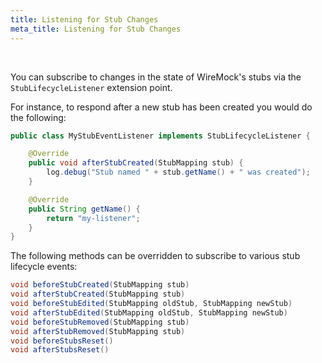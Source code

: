 ```yaml
---
title: Listening for Stub Changes
meta_title: Listening for Stub Changes
---
```


<br>

You can subscribe to changes in the state of WireMock's stubs via the `StubLifecycleListener` extension point.

For instance, to respond after a new stub has been created you would do the following:

```java
public class MyStubEventListener implements StubLifecycleListener {

    @Override
    public void afterStubCreated(StubMapping stub) {
        log.debug("Stub named " + stub.getName() + " was created");
    }

    @Override
    public String getName() {
        return "my-listener";
    }
}
```

The following methods can be overridden to subscribe to various stub lifecycle events:

```java
void beforeStubCreated(StubMapping stub)
void afterStubCreated(StubMapping stub)
void beforeStubEdited(StubMapping oldStub, StubMapping newStub)
void afterStubEdited(StubMapping oldStub, StubMapping newStub)
void beforeStubRemoved(StubMapping stub)
void afterStubRemoved(StubMapping stub)
void beforeStubsReset()
void afterStubsReset()
```